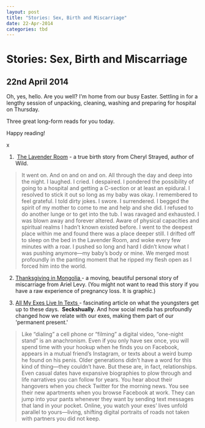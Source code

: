 ```yaml
---
layout: post
title: "Stories: Sex, Birth and Miscarriage"
date: 22-Apr-2014
categories: tbd
---
```


# Stories: Sex, Birth and Miscarriage

## 22nd April 2014

Oh,   yes,   hello. Are you well? I'm home from our busy Easter. Settling in for a lengthy session of unpacking,   cleaning, washing and preparing for hospital on Thursday.

Three great long-form reads for you today.

Happy reading!

x

1.  <a href="http://www.slate.com/articles/double_x/doublex/2014/04/cheryl_strayed_s_true_birth_story_a_43_hour_labor_and_then_love.html">The Lavender Room</a> - a true birth story from Cheryl Strayed, author of Wild.

<blockquote>It went on. And on and on and on. All through the day and deep into the night. I laughed. I cried. I despaired. I pondered the possibility of going to a hospital and getting a C-section or at least an epidural. I resolved to stick it out so long as my baby was okay. I remembered to feel grateful. I told dirty jokes. I swore. I surrendered. I begged the spirit of my mother to come to me and help and she did. I refused to do another lunge or to get into the tub. I was ravaged and exhausted. I was blown away and forever altered. Aware of physical capacities and spiritual realms I hadn’t known existed before. I went to the deepest place within me and found there was a place deeper still. I drifted off to sleep on the bed in the Lavender Room, and woke every few minutes with a roar. I pushed so long and hard I didn’t know what I was pushing anymore—my baby’s body or mine. We merged most profoundly in the panting moment that he ripped my flesh open as I forced him into the world.</blockquote>

2. <a href="http://www.newyorker.com/reporting/2013/11/18/131118fa_fact_levy?currentPage=all">Thanksgiving in Mongolia </a>- a moving, beautiful personal story of miscarriage from Ariel Levy. (You might not want to read this story if you have a raw experience of pregnancy loss. It is graphic.)

3. <a href="http://nymag.com/thecut/2013/07/texting-exes-social-media-generation.html">All My Exes Live In Texts </a>- fascinating article on what the youngsters get up to these days.  **Seckshually**. And how social media has profoundly changed how we relate with our exes, making them part of our 'permanent present.'

<blockquote>Like “dialing” a cell phone or “filming” a digital video, “one-night stand” is an anachronism. Even if you only have sex once, you will spend time with your hookup when he finds you on Facebook, appears in a mutual friend’s Instagram, or texts about a weird bump he found on his penis. Older generations didn’t have a word for this kind of thing—they couldn’t have. But these are, in fact, relationships. Even casual dates have expansive biographies to plow through and life narratives you can follow for years. You hear about their hangovers when you check Twitter for the morning news. You see their new apartments when you browse Facebook at work. They can jump into your pants whenever they want by sending text messages that land in your pocket. Online, you watch your exes’ lives unfold parallel to yours—living, shifting digital portraits of roads not taken with partners you did not keep.</blockquote>

 
